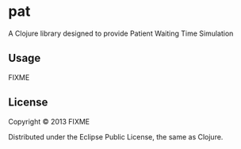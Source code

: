 # pat

A Clojure library designed to provide Patient Waiting Time Simulation

## Usage

FIXME

## License

Copyright © 2013 FIXME

Distributed under the Eclipse Public License, the same as Clojure.
